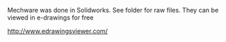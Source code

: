Mechware was done in Solidworks. See folder for raw files. They can be viewed in e-drawings for free

http://www.edrawingsviewer.com/


